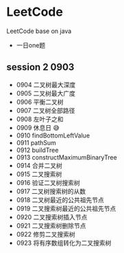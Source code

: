# LeetCode
LeetCode base on java
- 一日one题

## session 2 0903 
- 0904 二叉树最大深度
- 0905 二叉树最大广度
- 0906 平衡二叉树
- 0907 二叉树全部路径
- 0908 左叶子之和
- 0909 休息日 😅
- 0910 findBottomLeftValue
- 0911 pathSum
- 0912 buildTree
- 0913 constructMaximumBinaryTree
- 0914 合并二叉树
- 0915 二叉搜索树
- 0916 验证二叉树搜索树
- 0917 二叉树搜索树的从数
- 0918 二叉树最近的公共祖先节点
- 0919 二叉搜索树最近的公共祖先节点
- 0920 二叉搜索树插入节点
- 0921 二叉搜索树删除节点
- 0922 修剪二叉搜索树
- 0923 将有序数组转化为二叉搜索树









